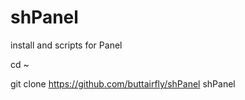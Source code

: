# shPanel
install and scripts for Panel

cd ~

git clone https://github.com/buttairfly/shPanel shPanel
